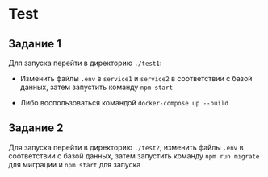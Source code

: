 # Test

## Задание 1

Для запуска перейти в директорию `./test1`:

- Изменить файлы `.env` в  `service1` и  `service2` в соответствии с базой данных, затем запустить команду `npm start`

- Либо воспользоваться командой `docker-compose up --build`

## Задание 2

Для запуска перейти в директорию `./test2`, изменить файлы `.env` в  соответствии с базой данных, затем запустить команду `npm run migrate` для миграции и `npm start` для запуска
